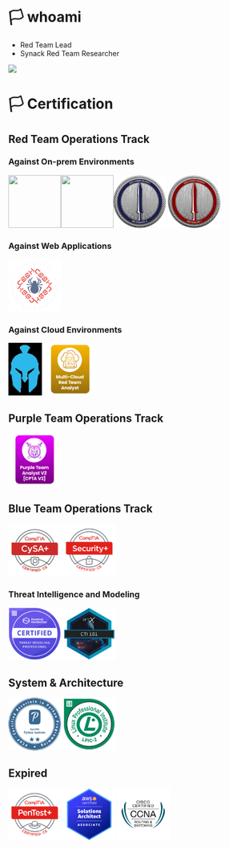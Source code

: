 # 🏳️ whoami
- Red Team Lead  
- Synack Red Team Researcher

<img src="https://tryhackme-badges.s3.amazonaws.com/f3rs3h3n.png" />

<br>

# 🏳️ Certification
## Red Team Operations Track
### Against On-prem Environments
<img width="105" height="105" src="https://api.accredible.com/v1/frontend/credential_website_embed_image/badge/109459517"><img width="105" height="105" src="https://api.accredible.com/v1/frontend/credential_website_embed_image/badge/79200051"><img width="105" height="105" src="./images/CRTL.png"> <img width="105" height="105" src="./images/CRTO.png"> 

### Against Web Applications
<a href="https://academy.hackthebox.com/achievement/badge/f5638147-6c5a-11f0-bcfd-bea50ffe6cb4"><img height="105" src="./images/CBBH.png"></a>

### Against Cloud Environments
<img height="105" src="./images/CARTP.png"> <img height="105" src="./images/MCRTA.png">

## Purple Team Operations Track
<img height="105" src="./images/CPTA-V2.png">

## Blue Team Operations Track
<img width="105" height="105" src="./images/CySA+.png"> <img width="105" height="105" src="./images/Security+.png">

### Threat Intelligence and Modeling
<img width="105" height="105" src="./images/ctmp.png"> <img width="105" height="105" src="./images/CTI101.png"> 

## System & Architecture
<img width="105" height="105" src="./images/pcap-31-03.png"> <img width="105" height="105" src="./images/LPI_LPIC2.png">

## Expired  
<img width="105" height="105" src="./images/PenTest+.png"> <img width="105" height="105" src="./images/AWSSAA.png"> <img width="105" height="105" src="./images/CCNA.png">


